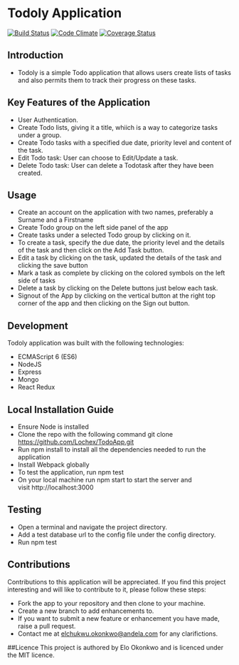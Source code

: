 # Todoly Application
[![Build Status](https://travis-ci.org/Lochex/TodoApp.svg?branch=master)](https://travis-ci.org/Lochex/TodoApp)
[![Code Climate](https://codeclimate.com/github/Lochex/TodoApp/badges/gpa.svg)](https://codeclimate.com/github/Lochex/TodoApp) 
[![Coverage Status](https://coveralls.io/repos/github/Lochex/TodoApp/badge.svg?branch=master)](https://coveralls.io/github/Lochex/TodoApp?branch=master)

## Introduction
* Todoly is a simple Todo application that allows users create lists of tasks and also
permits them to track their progress on these tasks.

## Key Features of the Application
* User Authentication.
* Create Todo lists, giving it a title, whiich is a way to categorize tasks under a group.
* Create Todo tasks with a specified due date, priority level and content of the task.
* Edit Todo task: User can choose to Edit/Update a task.
* Delete Todo task: User can delete a Todotask after they have been created.

## Usage
* Create an account on the application with two names, preferably a Surname and
a Firstname
* Create Todo group on the left side panel of the app
* Create tasks under a selected Todo group by clicking on it.
* To create a task, specify the due date, the priority level and the details of the task
and then click on the Add Task button.
* Edit a task by clicking on the task, updated the details of the task and clicking
the save button
* Mark a task as complete by clicking on the colored symbols on the left side of
tasks
* Delete a task by clicking on the Delete buttons just below each task.
* Signout of the App by clicking on the vertical button at the right top corner
of the app and then clicking on the Sign out button.

## Development
Todoly application was built with the following technologies: 
* ECMAScript 6 (ES6)
* NodeJS
* Express
* Mongo
* React Redux

## Local Installation Guide
* Ensure Node is installed
* Clone the repo with the following command git clone https://github.com/Lochex/TodoApp.git
* Run npm install to install all the dependencies needed to run the application
* Install Webpack globally
* To test the application, run npm test
* On your local machine run npm start to start the server and visit http://localhost:3000

## Testing
* Open a terminal and navigate the project directory.
* Add a test database url to the config file under the config directory.
* Run npm test

## Contributions
Contributions to this application will be appreciated. If you find this project interesting
and will like to contribute to it, please follow these steps:
* Fork the app to your repository and then clone to your machine.
* Create a new branch to add enhancements to.
* If you want to submit a new feature or enhancement you have made, raise a pull request.
* Contact me at elchukwu.okonkwo@andela.com for any clarifictions.

##Licence
This project is authored by Elo Okonkwo and is licenced under the MIT licence.
